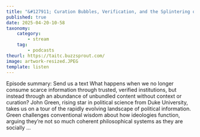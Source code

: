 ```yaml
---
title: "&#127911; Curation Bubbles, Verification, and the Splintering of Ideology"
published: true
date: 2025-04-20-10-58
taxonomy:
    category:
        - stream
    tag:
        - podcasts
theurl: https://taitc.buzzsprout.com/
image: artwork-resized.JPEG
template: listen
---
```


Episode summary: Send us a text What happens when we no longer consume scarce information through trusted, verified institutions, but instead through an abundance of unbundled content without context or curation? John Green, rising star in political science from Duke University, takes us on a tour of the rapidly evolving landscape of political information. Green challenges conventional wisdom about how ideologies function, arguing they&rsquo;re not so much coherent philosophical systems as they are socially &hellip;
